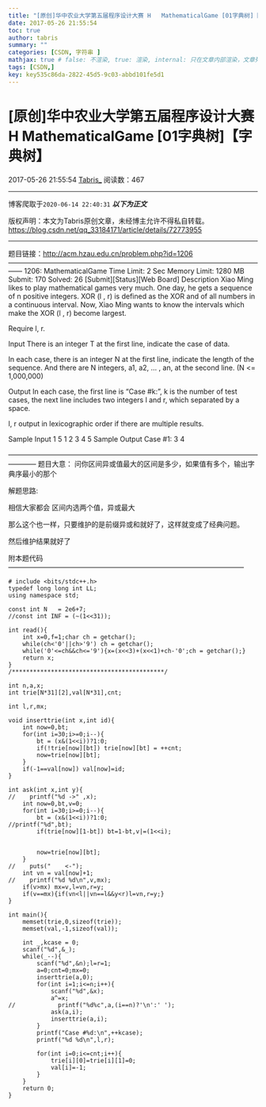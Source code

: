 ```yaml
---
title: "[原创]华中农业大学第五届程序设计大赛 H	MathematicalGame [01字典树]【字典树】"
date: 2017-05-26 21:55:54
toc: true
author: tabris
summary: ""
categories: [CSDN, 字符串 ]
mathjax: true # false: 不渲染, true: 渲染, internal: 只在文章内部渲染，文章列表中不渲染
tags: [CSDN,]
key: key535c86da-2822-45d5-9c03-abbd101fe5d1
---
```


# [原创]华中农业大学第五届程序设计大赛 H	MathematicalGame [01字典树]【字典树】

2017-05-26 21:55:54  [Tabris_](https://me.csdn.net/qq_33184171) 阅读数：467

---

博客爬取于`2020-06-14 22:40:31`
***以下为正文***

版权声明：本文为Tabris原创文章，未经博主允许不得私自转载。
https://blog.csdn.net/qq_33184171/article/details/72773955

<!-- more -->

---

题目链接：http://acm.hzau.edu.cn/problem.php?id=1206 
——————————————————————————————————————
1206: MathematicalGame
Time Limit: 2 Sec  Memory Limit: 1280 MB
Submit: 170  Solved: 26
[Submit][Status][Web Board]
Description
     Xiao Ming likes to play mathematical games very much. One day, he gets a sequence of n positive integers. XOR (l , r) is defined as the XOR and of all numbers in a continuous interval. Now, Xiao Ming wants to know the intervals which make the XOR (l , r) become largest.

   Require l, r. 

Input
     There is an integer T at the first line, indicate the case of data.

   In each case, there is an integer N at the first line, indicate the length of the sequence. And there are N integers, a1, a2, … , an, at the second line. (N <= 1,000,000) 

Output
    In each case, the first line is “Case #k:”, k is the number of test cases, the next line includes two integers l and r, which separated by a space.

   l, r output in lexicographic order if there are multiple results.  

Sample Input
1
5
1 2 3 4 5
Sample Output
Case #1:
3 4

————————————————————————————————————————
题目大意：
问你区间异或值最大的区间是多少，如果值有多个，输出字典序最小的那个


解题思路:

相信大家都会 区间内选两个值，异或最大

那么这个也一样，只要维护的是前缀异或和就好了，这样就变成了经典问题。


然后维护结果就好了

附本题代码
——————————————————————————————————
```
# include <bits/stdc++.h>
typedef long long int LL;
using namespace std;
 
const int N   = 2e6+7;
//const int INF = (~(1<<31));
 
int read(){
    int x=0,f=1;char ch = getchar();
    while(ch<'0'||ch>'9') ch = getchar();
    while('0'<=ch&&ch<='9'){x=(x<<3)+(x<<1)+ch-'0';ch = getchar();}
    return x;
}
/*******************************************/
 
int n,a,x;
int trie[N*31][2],val[N*31],cnt;
 
int l,r,mx;
 
void inserttrie(int x,int id){
    int now=0,bt;
    for(int i=30;i>=0;i--){
        bt = (x&(1<<i))?1:0;
        if(!trie[now][bt]) trie[now][bt] = ++cnt;
        now=trie[now][bt];
    }
    if(-1==val[now]) val[now]=id;
}
 
int ask(int x,int y){
//    printf("%d ->" ,x);
    int now=0,bt,v=0;
    for(int i=30;i>=0;i--){
        bt = (x&(1<<i))?1:0;
//printf("%d",bt);
        if(trie[now][1-bt]) bt=1-bt,v|=(1<<i);
 
 
        now=trie[now][bt];
    }
//    puts("    <-");
    int vn = val[now]+1;
//    printf("%d %d\n",v,mx);
    if(v>mx) mx=v,l=vn,r=y;
    if(v==mx){if(vn<l||vn==l&&y<r)l=vn,r=y;}
}
 
int main(){
    memset(trie,0,sizeof(trie));
    memset(val,-1,sizeof(val));
 
    int _,kcase = 0;
    scanf("%d",&_);
    while(_--){
        scanf("%d",&n);l=r=1;
        a=0;cnt=0;mx=0;
        inserttrie(a,0);
        for(int i=1;i<=n;i++){
            scanf("%d",&x);
            a^=x;
//            printf("%d%c",a,(i==n)?'\n':' ');
            ask(a,i);
            inserttrie(a,i);
        }
        printf("Case #%d:\n",++kcase);
        printf("%d %d\n",l,r);
 
        for(int i=0;i<=cnt;i++){
            trie[i][0]=trie[i][1]=0;
            val[i]=-1;
        }
    }
    return 0;
}
```